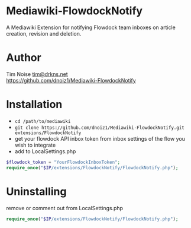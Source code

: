 # Mediawiki-FlowdockNotify
A Mediawiki Extension for notifying Flowdock team inboxes on article creation, revision and deletion.

# Author
Tim Noise <tim@drkns.net>    
https://github.com/dnoiz1/Mediawiki-FlowdockNotify

# Installation
- ```cd /path/to/mediawiki```
- ```git clone https://github.com/dnoiz1/Mediawiki-FlowdockNotify.git extensions/FlowdockNotify```
- get your flowdock API inbox token from inbox settings of the flow you wish to integrate
- add to LocalSettings.php
```php
$flowdock_token = "YourFlowdockInboxToken";
require_once("$IP/extensions/FlowdockNotify/FlowdockNotify.php");
```

# Uninstalling
remove or comment out from LocalSettings.php

```php
require_once("$IP/extensions/FlowdockNotify/FlowdockNotify.php");
```
